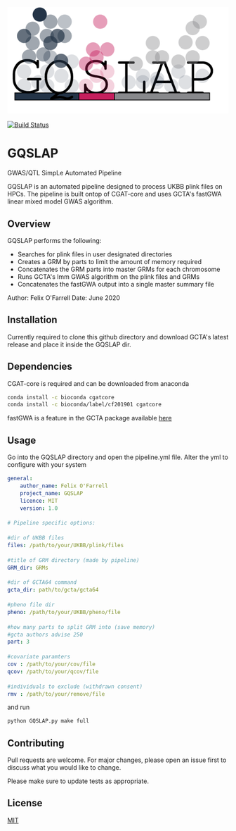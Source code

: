 ![Alt text](logo/GQlogo.png?raw=true "Title")

[![Build Status](https://travis-ci.com/flixofarrell/GQSLAP.svg?branch=master)](https://travis-ci.com/flixofarrell/GQSLAP)


# GQSLAP
GWAS/QTL SimpLe Automated Pipeline

GQSLAP is an automated pipeline designed to process UKBB plink files on HPCs. The pipeline is built ontop of CGAT-core and uses GCTA's fastGWA linear mixed model GWAS algorithm.

## Overview

GQSLAP performs the following:
   * Searches for plink files in user designated directories
   * Creates a GRM by parts to limit the amount of memory required 
   * Concatenates the GRM parts into master GRMs for each chromosome
   * Runs GCTA's lmm GWAS algorithm on the plink files and GRMs
   * Concatenates the fastGWA output into a single master summary file
   
   
Author: Felix O'Farrell
Date: June 2020


## Installation

Currently required to clone this github directory and download GCTA's latest release and place it inside the GQSLAP dir.

## Dependencies 

CGAT-core is required and can be downloaded from anaconda

```bash
conda install -c bioconda cgatcore
conda install -c bioconda/label/cf201901 cgatcore
```
fastGWA is a feature in the GCTA package available [here](https://cnsgenomics.com/software/gcta/#Download)

## Usage

Go into the GQSLAP directory and open the pipeline.yml file. Alter the yml to configure with your system

```yml
general:
    author_name: Felix O'Farrell
    project_name: GQSLAP
    licence: MIT
    version: 1.0

# Pipeline specific options:

#dir of UKBB files
files: /path/to/your/UKBB/plink/files

#title of GRM directory (made by pipeline)
GRM_dir: GRMs

#dir of GCTA64 command 
gcta_dir: path/to/gcta/gcta64

#pheno file dir
pheno: /path/to/your/UKBB/pheno/file

#how many parts to split GRM into (save memory) 
#gcta authors advise 250 
part: 3

#covariate paramters
cov : /path/to/your/cov/file
qcov: /path/to/your/qcov/file

#individuals to exclude (withdrawn consent)
rmv : /path/to/your/remove/file 
```

and run

```python
python GQSLAP.py make full 
```

## Contributing
Pull requests are welcome. For major changes, please open an issue first to discuss what you would like to change.

Please make sure to update tests as appropriate.

## License
[MIT](https://choosealicense.com/licenses/mit/)
